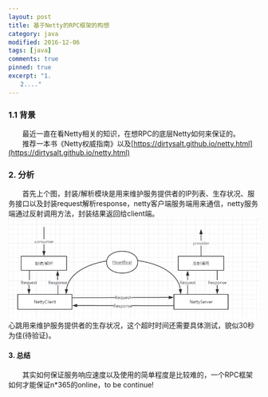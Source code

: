 ```yaml
---
layout: post
title: 基于Netty的RPC框架的构想
category: java
modified: 2016-12-06
tags: [java]
comments: true
pinned: true
excerpt: "1.
　　2...."
---
```

### 1.1 背景
　　最近一直在看Netty相关的知识，在想RPC的底层Netty如何来保证的。
　　推荐一本书《Netty权威指南》以及[https://dirtysalt.github.io/netty.html](https://dirtysalt.github.io/netty.html)
### 2. 分析
　　首先上个图，封装/解析模块是用来维护服务提供者的IP列表、生存状况、服务接口以及封装request解析response，netty客户端服务端用来通信，netty服务端通过反射调用方法，封装结果返回给client端。
  ![1](https://github.com/ch710798472/blog/raw/gh-pages/img/netty1.PNG)
　　心跳用来维护服务提供者的生存状况，这个超时时间还需要具体测试，貌似30秒为佳(待验证)。
#### 3. 总结
　　其实如何保证服务响应速度以及使用的简单程度是比较难的，一个RPC框架如何才能保证n*365的online，to be continue!